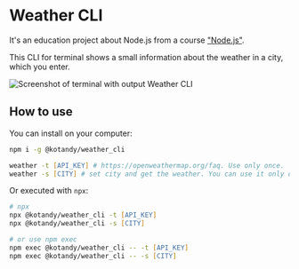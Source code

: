 # Weather CLI

It's an education project about Node.js from a course ["Node.js"](https://www.udemy.com/course/nodejs-start/).

This CLI for terminal shows a small information about the weather in a city, which you enter.

![Screenshot of terminal with output Weather CLI](https://assets.codepen.io/108082/terminal_screenshot.png)

## How to use

You can install on your computer:

```zsh
npm i -g @kotandy/weather_cli

weather -t [API_KEY] # https://openweathermap.org/faq. Use only once.
weather -s [CITY] # set city and get the weather. You can use it only once or for changing city
```

Or executed with `npx`:

```zsh
# npx
npx @kotandy/weather_cli -t [API_KEY]
npx @kotandy/weather_cli -s [CITY]

# or use npm exec
npm exec @kotandy/weather_cli -- -t [API_KEY]
npm exec @kotandy/weather_cli -- -s [CITY]
```
